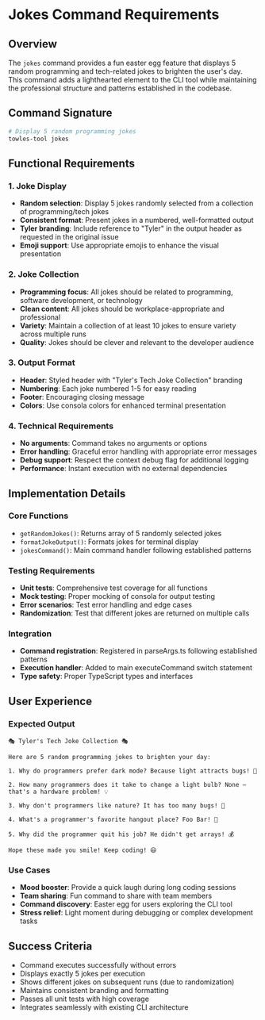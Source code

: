 # Jokes Command Requirements

## Overview

The `jokes` command provides a fun easter egg feature that displays 5 random programming and tech-related jokes to brighten the user's day. This command adds a lighthearted element to the CLI tool while maintaining the professional structure and patterns established in the codebase.

## Command Signature

```bash
# Display 5 random programming jokes
towles-tool jokes
```

## Functional Requirements

### 1. Joke Display
- **Random selection**: Display 5 jokes randomly selected from a collection of programming/tech jokes
- **Consistent format**: Present jokes in a numbered, well-formatted output
- **Tyler branding**: Include reference to "Tyler" in the output header as requested in the original issue
- **Emoji support**: Use appropriate emojis to enhance the visual presentation

### 2. Joke Collection
- **Programming focus**: All jokes should be related to programming, software development, or technology
- **Clean content**: All jokes should be workplace-appropriate and professional
- **Variety**: Maintain a collection of at least 10 jokes to ensure variety across multiple runs
- **Quality**: Jokes should be clever and relevant to the developer audience

### 3. Output Format
- **Header**: Styled header with "Tyler's Tech Joke Collection" branding
- **Numbering**: Each joke numbered 1-5 for easy reading
- **Footer**: Encouraging closing message
- **Colors**: Use consola colors for enhanced terminal presentation

### 4. Technical Requirements
- **No arguments**: Command takes no arguments or options
- **Error handling**: Graceful error handling with appropriate error messages
- **Debug support**: Respect the context debug flag for additional logging
- **Performance**: Instant execution with no external dependencies

## Implementation Details

### Core Functions
- `getRandomJokes()`: Returns array of 5 randomly selected jokes
- `formatJokeOutput()`: Formats jokes for terminal display
- `jokesCommand()`: Main command handler following established patterns

### Testing Requirements
- **Unit tests**: Comprehensive test coverage for all functions
- **Mock testing**: Proper mocking of consola for output testing
- **Error scenarios**: Test error handling and edge cases
- **Randomization**: Test that different jokes are returned on multiple calls

### Integration
- **Command registration**: Registered in parseArgs.ts following established patterns
- **Execution handler**: Added to main executeCommand switch statement
- **Type safety**: Proper TypeScript types and interfaces

## User Experience

### Expected Output
```
🎭 Tyler's Tech Joke Collection 🎭

Here are 5 random programming jokes to brighten your day:

1. Why do programmers prefer dark mode? Because light attracts bugs! 🐛

2. How many programmers does it take to change a light bulb? None – that's a hardware problem! 💡

3. Why don't programmers like nature? It has too many bugs! 🌲

4. What's a programmer's favorite hangout place? Foo Bar! 🍺

5. Why did the programmer quit his job? He didn't get arrays! 💰

Hope these made you smile! Keep coding! 😄
```

### Use Cases
- **Mood booster**: Provide a quick laugh during long coding sessions
- **Team sharing**: Fun command to share with team members
- **Command discovery**: Easter egg for users exploring the CLI tool
- **Stress relief**: Light moment during debugging or complex development tasks

## Success Criteria
- Command executes successfully without errors
- Displays exactly 5 jokes per execution
- Shows different jokes on subsequent runs (due to randomization)
- Maintains consistent branding and formatting
- Passes all unit tests with high coverage
- Integrates seamlessly with existing CLI architecture